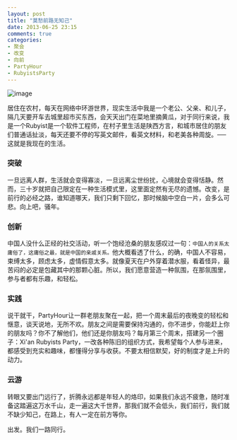 ```yaml
---
layout: post
title: "莫愁前路无知己"
date: 2013-06-25 23:15
comments: true
categories: 
- 聚会
- 改变
- 向前
- PartyHour
- RubyistsParty
---
```

![image]

居住在农村，每天在网络中环游世界，现实生活中我是一个老公、父亲、和儿子，隔几天要开车去城里超市买东西，会天天出门在菜地里摘黄瓜，对于同行来说，我是一个Rubyist是一个软件工程师，在村子里生活是陕西方言，和城市居住的朋友们普通话扯淡，每天还要不停的写英文邮件，看英文材料，和老美各种周旋。── 这就是我现在的生活。

### 突破

一旦远离人群，生活就会变得寡淡，一旦远离尘世纷扰，心境就会变得恬静。然而，三十岁就把自己限定在一种生活模式里，这里面定然有无尽的遗憾。改变，是前行的必经之路，谁知道哪天，我们只剩下回忆，那时候脑中空白一片，会多么可悲。向上吧，骚年。

### 创新

中国人没什么正经的社交活动，听一个饱经沧桑的朋友感叹过一句：`中国人的关系太庸俗了，这庸俗之最，就是中国的亲戚关系。`他大概看透了什么，的确，中国人不容易，束缚太多，顾虑太多，虚情假意太多。就像夏天在户外穿着潜水服，看着怪异，最苦闷的必定是包藏其中的那颗心脏。所以，我们愿意营造一种氛围，在那氛围里，参与者都有乐趣，和轻松。

### 实践

说干就干，PartyHour让一群老朋友聚在一起，把一个周末最后的夜晚变的轻松和惬意，谈天说地，无所不欢。朋友之间是需要保持沟通的，你不进步，你能赶上你的朋友吗？你不了解他们，他们还是你朋友吗？每月第三个周末，搭建另一个圈子：Xi'an Rubyists Party，一改各种陈旧的组织方式，我希望每个人参与进来，都感受到充实和趣味，都懂得分享与收获。不要太相信默契，好的制度才是上升的动力。

### 云游

转眼又要出门远行了，折腾永远都是年轻人的烙印，如果我们永远不疲惫，随时准备这踏遍这万水千山，走一遍这大千世界，那我们就不会低头，我们前行，我们就不缺少知己，在路上，有人一定在前方等你。

出发。我们一路同行。

[image]: http://farm8.staticflickr.com/7406/9136286788_4fcfc842e7_o.jpg
